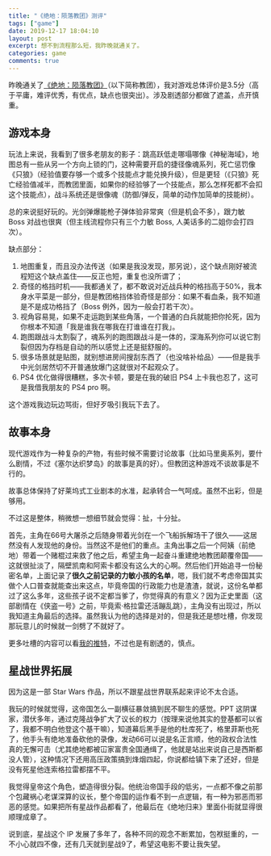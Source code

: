 ```yaml
---
title: "《绝地：陨落教团》测评"
tags: ["game"]
date: 2019-12-17 18:04:10
layout: post
excerpt: 想不到流程那么短，我昨晚就通关了。
categories: game
comments: true
---
```


昨晚通关了[《绝地：陨落教团》](https://www.douban.com/game/27086917/)（以下简称教团），我对游戏总体评价是3.5分（高于平庸，难评优秀，有优点，缺点也很突出）。涉及剧透部分都做了遮盖，点开慎重。

## 游戏本身 ##

玩法上来说，我看到了很多老朋友的影子：跳高跃低走哪塌哪像《神秘海域》，地图总有一些从另一个方向上锁的门，这种需要开启的捷径像魂系列，死亡惩罚像《只狼》（经验值要存够一个或多个技能点才能兑换升级），但是更轻（《只狼》死亡经验值减半，而教团里面，如果你的经验够了一个技能点，那么怎样死都不会扣这个技能点），战斗系统还是很像魂（防御/弹反，简单的动作加简单的技能树）。

总的来说挺好玩的。光剑弹爆能枪子弹体验非常爽（但是机会不多），跟力敏 Boss 对战也很爽（<span class="cover">但主线流程你只有三个力敏 Boss, 人美话多的二姐你会打四次</span>）。

缺点部分：

1. 地图重复，而且没办法传送（如果是我没发现，那另说），这个缺点刚好被流程短这个缺点盖住——反正也短，重复也没所谓了；
2. 奇怪的格挡时机——我都通关了，都不敢说对近战兵种的格挡高于50%，我本身水平菜是一部分，但是教团格挡体验奇怪是部分：如果不看血条，我不知道是不是成功格挡了（Boss 例外，因为一般会打若干次）。
3. 视角容易晃，如果不走运跑到某些角落，一个普通的白兵就能把你抡死，因为你根本不知道「我是谁我在哪我在打谁谁在打我」。
4. 跑图跟战斗太割裂了，魂系列的跑图跟战斗是一体的，深海系列你可以说它割裂但因为存档是自动的所以感觉上还是挺舒服的。
5. 很多场景就是贴图，就别想进房间搜刮东西了（也没啥补给品）——但是我手中光剑居然切不开普通放爆门这就很对不起观众了。
6. PS4 优化做得很糟糕，多次卡顿，要是在我的破旧 PS4 上卡我也忍了，这可是我借我朋友的 PS4 pro 啊。

这个游戏我边玩边骂街，但好歹吸引我玩下去了。

## 故事本身 ##

现代游戏作为一种复杂的产物，有些时候不需要讨论故事（比如马里奥系列，要什么剧情，不过《塞尔达织梦岛》的故事是真的好）。但教团这种游戏不谈故事是不行的。

故事总体保持了好莱坞式工业剧本的水准，起承转合一气呵成。虽然不出彩，但是够用。

不过这是整体，稍微想一想细节就会觉得：扯，十分扯。

<span class="cover">首先，主角在66号大屠杀之后随身带着光剑在一个飞船拆解场干了很久——这居然没有人发现他的身份。当然这不是他们的重点。主角出事之后一个阿姨（前绝地）带着一个赌棍过来救了他之后，希望主角一起奋斗重建绝地教团颠覆帝国——这就很扯淡了，隔壁凯南和阿索卡都没有这么大的心啊。然后他们开始追寻一份秘密名单，上面记录了**很久之前记录的力敏小孩的名单**，嗯，我们就不考虑帝国其实做个人口普查就能查出来这点，毕竟帝国的行政能力也是渣渣，就说，这份名单都过了这么多年，这些孩子说不定都当爹了，你觉得真的有意义？</span>因为正史里面（这部剧情在《侠盗一号》之前，毕竟索·格拉雷还活蹦乱跳），主角没有出现过，所以我知道主角最后的选择。<span class="cover">虽然我认为他的选择是对的，但是我还是想吐槽，你发现那玩意儿的时候就一剑劈了不就好了。</span>

更多吐槽的内容可以看[我的推特](https://twitter.com/dantezy2814/status/1203535472087056384)，不过也是有剧透的，慎点。

## 星战世界拓展 ##

因为这是一部 Star Wars 作品，所以不跟星战世界联系起来评论不太合适。

我玩的时候就觉得，这帝国怎么一副横征暴敛搞到民不聊生的感觉。PPT 这阴谋家，潜伏多年，通过克隆战争扩大了议长的权力（按理来说他其实的登基都可以省了，我都不明白他登这个基干嘛），知道幕后黑手是他的杜库死了，格里菲斯也死了，他手头有绝地准备砍他的录像，发动66可以说是名正言顺，他的政权合法性真的无懈可击（尤其绝地都被冚家富贵全国通缉了，他就是站出来说自己是西斯都没人管），这种情况下还用高压政策搞到烽烟四起，你说都给镇下来了还好，但是没有死星他连索格拉雷都摆不平。

我觉得皇帝这个角色，塑造得很分裂。他统治帝国手段的低劣，一点都不像之前那个包藏祸心老谋深算的议长，整个帝国的运作看不到一点逻辑，有一种为邪恶而邪恶的感觉。如果把所有星战作品都看了，他最后在《绝地归来》里面仆街就显得很顺理成章了。

说到底，星战这个 IP 发展了多年了，各种不同的观念不断累加，包袱挺重的，一不小心就四不像，还有几天就到星战9了，希望这电影不要让我失望。
